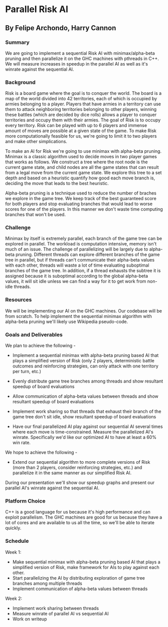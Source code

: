 # Parallel Risk AI
## By Felipe Archondo, Harry Cannon

### Summary

We are going to implement a sequential Risk AI with minimax/alpha-beta pruning and then parallelize it on the GHC machines with pthreads in C++. We will measure increases in speedup in the parallel AI as well as it's winrate against the sequential AI.

### Background

Risk is a board game where the goal is to conquer the world. The board is a map of the world divided into 42 territories, each of which is occupied by armies belonging to a player. Players that have armies in a territory can use them to attack neighboring territories belonging to other players, winning these battles (which are decided by dice rolls) allows a player to conquer territories and occupy them with their armies. The goal of Risk is to occupy every territory. Risk can be played with up to 6 players and immense amount of moves are possible at a given state of the game. To make Risk more computationally feasible for us, we're going to limit it to two players and make other simplications.

To make an AI for Risk we're going to use minimax with alpha-beta pruning. Minimax is a classic algorithm used to decide moves in two player games that works as follows. We construct a tree where the root node is the current game state, and child nodes are all the game states that can result from a legal move from the current game state. We explore this tree to a set depth and based on a heuristic quantify how good each move branch is, deciding the move that leads to the best heuristic.

Alpha-beta pruning is a technique used to reduce the number of braches we explore in the game tree. We keep track of the best guaranteed score for both players and stop evaluating branches that would lead to worse scores for one of the players. In this manner we don't waste time computing branches that won't be used.

### Challenge

Minimax by itself is extremely parallel, each branch of the game tree can be explored in parallel. The workload is computation intensive, memory isn't much of an issue. The challenge of parallelizing will be largely due to alpha-beta pruning. Different threads can explore different branches of the game tree in parallel, but if threads can't communicate their alpha-beta values with each other, threads will waste a lot of time evaluating suboptimal branches of the game tree. In addition, if a thread exhausts the subtree it is assigned because it is suboptimal according to the global alpha-beta values, it will sit idle unless we can find a way for it to get work from non-idle threads.

### Resources

We will be implementing our AI on the GHC machines. Our codebase will be from scratch. To help implement the sequential minimax algorithm with alpha-beta pruning we'll likely use Wikipedia pseudo-code.

### Goals and Deliverables

We plan to achieve the following -

* Implement a sequential minimax with alpha-beta pruning based AI that plays a simplified version of Risk (only 2 players, deterministic battle outcomes and reinforcing strategies, can only attack with one territory per turn, etc.)

* Evenly distribute game tree branches among threads and show resultant speedup of board evaluations

* Allow communication of alpha-beta values between threads and show resultant speedup of board evaluations

* Implement work sharing so that threads that exhaust their branch of the game tree don't sit idle, show resultant speedup of board evaluations

* Have our final parallelized AI play against our sequential AI several times where each move is time-constrained. Measure the parallelized AI's winrate. Specifically we'd like our optimized AI to have at least a 60% win rate.

We hope to achieve the following -

* Extend our sequential algorithm to more complete versions of Risk (more than 2 players, consider reinforcing strategies, etc.) and parallelize it in the same manner as our simplified Risk AI.

During our presentation we'll show our speedup graphs and present our parallel AI's winrate against the sequential AI.

### Platform Choice

C++ is a good language for us because it's high performance and can exploit parallelism. The GHC machines are good for us because they have a lot of cores and are available to us all the time, so we'll be able to iterate quickly.

### Schedule

Week 1:

* Make sequential minimax with alpha-beta pruning based AI that plays a simplified version of Risk, make framework for AIs to play against each other.
* Start parallelizing the AI by distributing exploration of game tree branches among multiple threads
* Implement communication of alpha-beta values between threads

Week 2:

* Implement work sharing between threads
* Measure winrate of parallel AI vs sequential AI
* Work on writeup